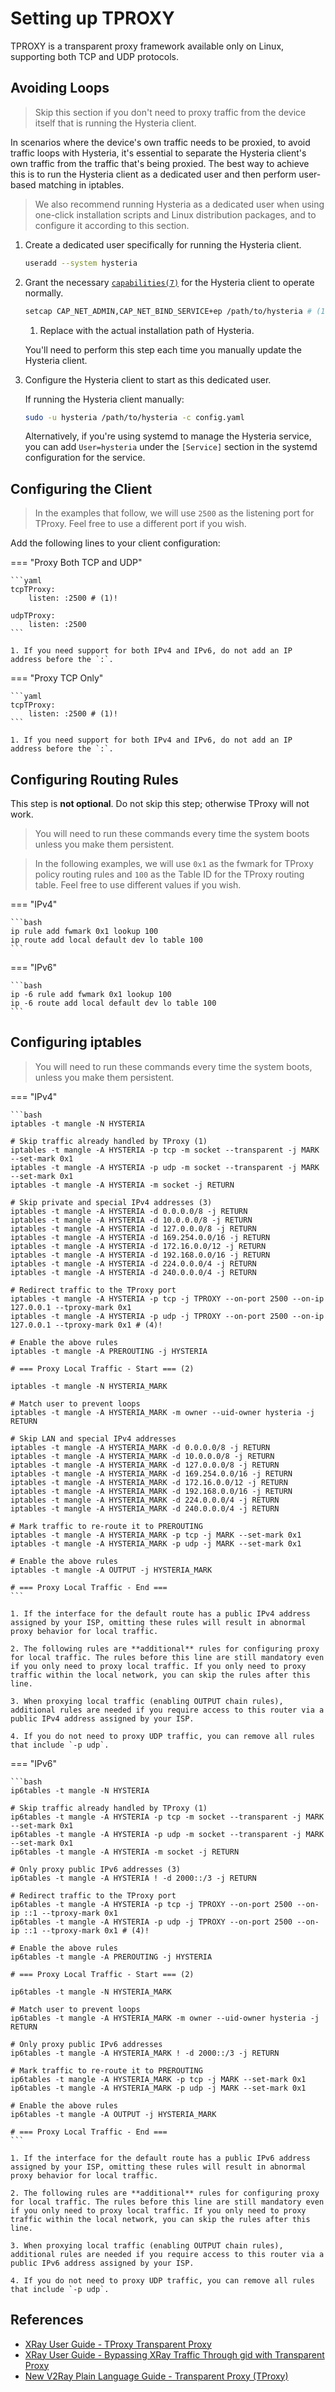 # Setting up TPROXY

TPROXY is a transparent proxy framework available only on Linux, supporting both TCP and UDP protocols.

## Avoiding Loops

> Skip this section if you don't need to proxy traffic from the device itself that is running the Hysteria client.

In scenarios where the device's own traffic needs to be proxied, to avoid traffic loops with Hysteria, it's essential to separate the Hysteria client's own traffic from the traffic that's being proxied. The best way to achieve this is to run the Hysteria client as a dedicated user and then perform user-based matching in iptables.

> We also recommend running Hysteria as a dedicated user when using one-click installation scripts and Linux distribution packages, and to configure it according to this section.

1.  Create a dedicated user specifically for running the Hysteria client.

    ```bash
    useradd --system hysteria
    ```

2.  Grant the necessary [`capabilities(7)`](https://man7.org/linux/man-pages/man7/capabilities.7.html) for the Hysteria client to operate normally.

    ```bash
    setcap CAP_NET_ADMIN,CAP_NET_BIND_SERVICE+ep /path/to/hysteria # (1)!
    ```

    1. Replace with the actual installation path of Hysteria.

    You'll need to perform this step each time you manually update the Hysteria client.

3.  Configure the Hysteria client to start as this dedicated user.

    If running the Hysteria client manually:

    ```bash
    sudo -u hysteria /path/to/hysteria -c config.yaml
    ```

    Alternatively, if you're using systemd to manage the Hysteria service, you can add `User=hysteria` under the `[Service]` section in the systemd configuration for the service.

## Configuring the Client

> In the examples that follow, we will use `2500` as the listening port for TProxy. Feel free to use a different port if you wish.

Add the following lines to your client configuration:

=== "Proxy Both TCP and UDP"

    ```yaml
    tcpTProxy:
        listen: :2500 # (1)!

    udpTProxy:
        listen: :2500
    ```

    1. If you need support for both IPv4 and IPv6, do not add an IP address before the `:`.

=== "Proxy TCP Only"

    ```yaml
    tcpTProxy:
        listen: :2500 # (1)!
    ```

    1. If you need support for both IPv4 and IPv6, do not add an IP address before the `:`.

## Configuring Routing Rules

This step is **not optional**. Do not skip this step; otherwise TProxy will not work.

> You will need to run these commands every time the system boots unless you make them persistent.

> In the following examples, we will use `0x1` as the fwmark for TProxy policy routing rules and `100` as the Table ID for the TProxy routing table. Feel free to use different values if you wish.

=== "IPv4"

    ```bash
    ip rule add fwmark 0x1 lookup 100
    ip route add local default dev lo table 100
    ```

=== "IPv6"

    ```bash
    ip -6 rule add fwmark 0x1 lookup 100
    ip -6 route add local default dev lo table 100
    ```

## Configuring iptables

> You will need to run these commands every time the system boots, unless you make them persistent.

=== "IPv4"

    ```bash
    iptables -t mangle -N HYSTERIA

    # Skip traffic already handled by TProxy (1)
    iptables -t mangle -A HYSTERIA -p tcp -m socket --transparent -j MARK --set-mark 0x1
    iptables -t mangle -A HYSTERIA -p udp -m socket --transparent -j MARK --set-mark 0x1
    iptables -t mangle -A HYSTERIA -m socket -j RETURN

    # Skip private and special IPv4 addresses (3)
    iptables -t mangle -A HYSTERIA -d 0.0.0.0/8 -j RETURN
    iptables -t mangle -A HYSTERIA -d 10.0.0.0/8 -j RETURN
    iptables -t mangle -A HYSTERIA -d 127.0.0.0/8 -j RETURN
    iptables -t mangle -A HYSTERIA -d 169.254.0.0/16 -j RETURN
    iptables -t mangle -A HYSTERIA -d 172.16.0.0/12 -j RETURN
    iptables -t mangle -A HYSTERIA -d 192.168.0.0/16 -j RETURN
    iptables -t mangle -A HYSTERIA -d 224.0.0.0/4 -j RETURN
    iptables -t mangle -A HYSTERIA -d 240.0.0.0/4 -j RETURN

    # Redirect traffic to the TProxy port
    iptables -t mangle -A HYSTERIA -p tcp -j TPROXY --on-port 2500 --on-ip 127.0.0.1 --tproxy-mark 0x1
    iptables -t mangle -A HYSTERIA -p udp -j TPROXY --on-port 2500 --on-ip 127.0.0.1 --tproxy-mark 0x1 # (4)!

    # Enable the above rules
    iptables -t mangle -A PREROUTING -j HYSTERIA

    # === Proxy Local Traffic - Start === (2)

    iptables -t mangle -N HYSTERIA_MARK

    # Match user to prevent loops
    iptables -t mangle -A HYSTERIA_MARK -m owner --uid-owner hysteria -j RETURN

    # Skip LAN and special IPv4 addresses
    iptables -t mangle -A HYSTERIA_MARK -d 0.0.0.0/8 -j RETURN
    iptables -t mangle -A HYSTERIA_MARK -d 10.0.0.0/8 -j RETURN
    iptables -t mangle -A HYSTERIA_MARK -d 127.0.0.0/8 -j RETURN
    iptables -t mangle -A HYSTERIA_MARK -d 169.254.0.0/16 -j RETURN
    iptables -t mangle -A HYSTERIA_MARK -d 172.16.0.0/12 -j RETURN
    iptables -t mangle -A HYSTERIA_MARK -d 192.168.0.0/16 -j RETURN
    iptables -t mangle -A HYSTERIA_MARK -d 224.0.0.0/4 -j RETURN
    iptables -t mangle -A HYSTERIA_MARK -d 240.0.0.0/4 -j RETURN

    # Mark traffic to re-route it to PREROUTING
    iptables -t mangle -A HYSTERIA_MARK -p tcp -j MARK --set-mark 0x1
    iptables -t mangle -A HYSTERIA_MARK -p udp -j MARK --set-mark 0x1

    # Enable the above rules
    iptables -t mangle -A OUTPUT -j HYSTERIA_MARK

    # === Proxy Local Traffic - End ===
    ```

    1. If the interface for the default route has a public IPv4 address assigned by your ISP, omitting these rules will result in abnormal proxy behavior for local traffic.

    2. The following rules are **additional** rules for configuring proxy for local traffic. The rules before this line are still mandatory even if you only need to proxy local traffic. If you only need to proxy traffic within the local network, you can skip the rules after this line.

    3. When proxying local traffic (enabling OUTPUT chain rules), additional rules are needed if you require access to this router via a public IPv4 address assigned by your ISP.

    4. If you do not need to proxy UDP traffic, you can remove all rules that include `-p udp`.

=== "IPv6"

    ```bash
    ip6tables -t mangle -N HYSTERIA

    # Skip traffic already handled by TProxy (1)
    ip6tables -t mangle -A HYSTERIA -p tcp -m socket --transparent -j MARK --set-mark 0x1
    ip6tables -t mangle -A HYSTERIA -p udp -m socket --transparent -j MARK --set-mark 0x1
    ip6tables -t mangle -A HYSTERIA -m socket -j RETURN

    # Only proxy public IPv6 addresses (3)
    ip6tables -t mangle -A HYSTERIA ! -d 2000::/3 -j RETURN

    # Redirect traffic to the TProxy port
    ip6tables -t mangle -A HYSTERIA -p tcp -j TPROXY --on-port 2500 --on-ip ::1 --tproxy-mark 0x1
    ip6tables -t mangle -A HYSTERIA -p udp -j TPROXY --on-port 2500 --on-ip ::1 --tproxy-mark 0x1 # (4)!

    # Enable the above rules
    ip6tables -t mangle -A PREROUTING -j HYSTERIA

    # === Proxy Local Traffic - Start === (2)

    ip6tables -t mangle -N HYSTERIA_MARK

    # Match user to prevent loops
    ip6tables -t mangle -A HYSTERIA_MARK -m owner --uid-owner hysteria -j RETURN

    # Only proxy public IPv6 addresses
    ip6tables -t mangle -A HYSTERIA_MARK ! -d 2000::/3 -j RETURN

    # Mark traffic to re-route it to PREROUTING
    ip6tables -t mangle -A HYSTERIA_MARK -p tcp -j MARK --set-mark 0x1
    ip6tables -t mangle -A HYSTERIA_MARK -p udp -j MARK --set-mark 0x1

    # Enable the above rules
    ip6tables -t mangle -A OUTPUT -j HYSTERIA_MARK

    # === Proxy Local Traffic - End ===
    ```

    1. If the interface for the default route has a public IPv6 address assigned by your ISP, omitting these rules will result in abnormal proxy behavior for local traffic.

    2. The following rules are **additional** rules for configuring proxy for local traffic. The rules before this line are still mandatory even if you only need to proxy local traffic. If you only need to proxy traffic within the local network, you can skip the rules after this line.

    3. When proxying local traffic (enabling OUTPUT chain rules), additional rules are needed if you require access to this router via a public IPv6 address assigned by your ISP.

    4. If you do not need to proxy UDP traffic, you can remove all rules that include `-p udp`.

## References

- [XRay User Guide - TProxy Transparent Proxy](https://xtls.github.io/document/level-2/tproxy_ipv4_and_ipv6.html)
- [XRay User Guide - Bypassing XRay Traffic Through gid with Transparent Proxy](https://xtls.github.io/document/level-2/iptables_gid.html)
- [New V2Ray Plain Language Guide - Transparent Proxy (TProxy)](https://guide.v2fly.org/app/tproxy.html)
